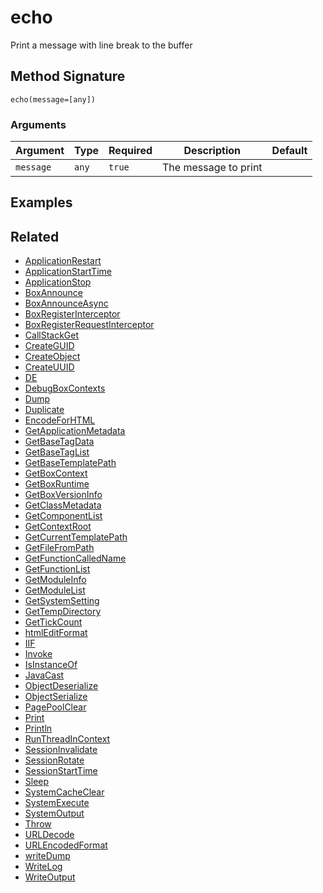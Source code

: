 # echo

Print a message with line break to the buffer

## Method Signature

```
echo(message=[any])
```

### Arguments

| Argument  | Type  | Required | Description          | Default |
| --------- | ----- | -------- | -------------------- | ------- |
| `message` | `any` | `true`   | The message to print |         |

## Examples

## Related

* [ApplicationRestart](ApplicationRestart.md)
* [ApplicationStartTime](ApplicationStartTime.md)
* [ApplicationStop](ApplicationStop.md)
* [BoxAnnounce](BoxAnnounce.md)
* [BoxAnnounceAsync](BoxAnnounceAsync.md)
* [BoxRegisterInterceptor](BoxRegisterInterceptor.md)
* [BoxRegisterRequestInterceptor](BoxRegisterRequestInterceptor.md)
* [CallStackGet](CallStackGet.md)
* [CreateGUID](CreateGUID.md)
* [CreateObject](CreateObject.md)
* [CreateUUID](CreateUUID.md)
* [DE](DE.md)
* [DebugBoxContexts](DebugBoxContexts.md)
* [Dump](Dump.md)
* [Duplicate](Duplicate.md)
* [EncodeForHTML](EncodeForHTML.md)
* [GetApplicationMetadata](GetApplicationMetadata.md)
* [GetBaseTagData](GetBaseTagData.md)
* [GetBaseTagList](GetBaseTagList.md)
* [GetBaseTemplatePath](GetBaseTemplatePath.md)
* [GetBoxContext](GetBoxContext.md)
* [GetBoxRuntime](GetBoxRuntime.md)
* [GetBoxVersionInfo](GetBoxVersionInfo.md)
* [GetClassMetadata](GetClassMetadata.md)
* [GetComponentList](GetComponentList.md)
* [GetContextRoot](GetContextRoot.md)
* [GetCurrentTemplatePath](GetCurrentTemplatePath.md)
* [GetFileFromPath](GetFileFromPath.md)
* [GetFunctionCalledName](GetFunctionCalledName.md)
* [GetFunctionList](GetFunctionList.md)
* [GetModuleInfo](GetModuleInfo.md)
* [GetModuleList](GetModuleList.md)
* [GetSystemSetting](GetSystemSetting.md)
* [GetTempDirectory](GetTempDirectory.md)
* [GetTickCount](GetTickCount.md)
* [htmlEditFormat](htmlEditFormat.md)
* [IIF](IIF.md)
* [Invoke](Invoke.md)
* [IsInstanceOf](IsInstanceOf.md)
* [JavaCast](JavaCast.md)
* [ObjectDeserialize](ObjectDeserialize.md)
* [ObjectSerialize](ObjectSerialize.md)
* [PagePoolClear](PagePoolClear.md)
* [Print](Print.md)
* [Println](Println.md)
* [RunThreadInContext](RunThreadInContext.md)
* [SessionInvalidate](SessionInvalidate.md)
* [SessionRotate](SessionRotate.md)
* [SessionStartTime](SessionStartTime.md)
* [Sleep](Sleep.md)
* [SystemCacheClear](SystemCacheClear.md)
* [SystemExecute](SystemExecute.md)
* [SystemOutput](SystemOutput.md)
* [Throw](Throw.md)
* [URLDecode](URLDecode.md)
* [URLEncodedFormat](URLEncodedFormat.md)
* [writeDump](writeDump.md)
* [WriteLog](WriteLog.md)
* [WriteOutput](WriteOutput.md)

